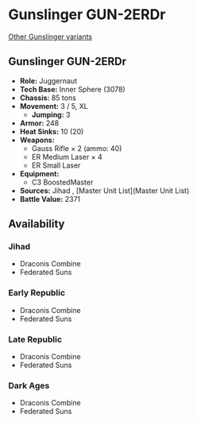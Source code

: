 # Gunslinger GUN-2ERDr 

[Other Gunslinger variants](../gunslinger.md) 

## Gunslinger GUN-2ERDr 

- **Role:** Juggernaut 
- **Tech Base:** Inner Sphere (3078) 
- **Chassis:** 85 tons 
- **Movement:** 3 / 5, XL 
  - **Jumping:** 3 
- **Armor:** 248 
- **Heat Sinks:** 10 (20) 
- **Weapons:** 
  - Gauss Rifle × 2 (ammo: 40) 
  - ER Medium Laser × 4 
  - ER Small Laser 
- **Equipment:** 
  - C3 BoostedMaster 
- **Sources:** Jihad , [Master Unit List](Master Unit List) 
- **Battle Value:** 2371 

## Availability 

### Jihad 

- Draconis Combine 
- Federated Suns 

### Early Republic 

- Draconis Combine 
- Federated Suns 

### Late Republic 

- Draconis Combine 
- Federated Suns 

### Dark Ages 

- Draconis Combine 
- Federated Suns 

